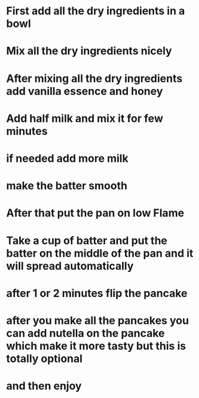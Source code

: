 # First add all the dry ingredients in a bowl
# Mix all the dry ingredients nicely
# After mixing all the dry ingredients add vanilla essence and honey
# Add half milk and mix it for few minutes 
# if needed add more milk
# make the batter smooth
# After that put the pan on low Flame
# Take a cup of batter and put the batter on the middle of the pan and it will spread automatically
# after 1 or 2 minutes flip the pancake
# after you make all the pancakes you can add nutella on the pancake which make it more tasty but this is totally optional
# and then enjoy